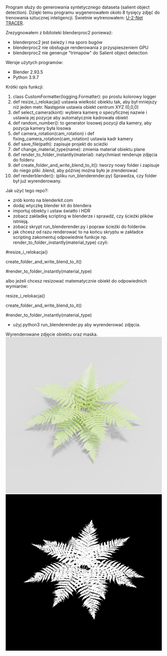 Program służy do generowania syntetycznego dataseta (salient object detection).
Dzięki temu programu wygenerowałem około 8 tysięcy zdjęć do trenowania sztucznej inteligencji. Świetnie wytrenowałem: [U-2-Net](https://github.com/xuebinqin/U-2-Net "U-2-Net") [TRACER](https://github.com/Karel911/TRACER "TRACER"). 

Zrezygnowałem z biblioteki blenderproc2 ponieważ:
- blenderproc2 jest świeży i ma sporo bugów
- blenderproc2 nie obsługuje renderowania z przyspieszeniem GPU
- blenderproc2 nie generuje "trimapów" do Salient object detection

Wersje użytych programów:
- Blender 2.93.5
- Python 3.9.7

Krótki opis funkcji:
1) class CustomFormatter(logging.Formatter):
po prostu kolorowy logger
2) def resize_i_relokacja()
ustawia wielkość obiektu tak, aby był mniejszy niż jeden metr. Następnie ustawia obiekt centrum XYZ (0,0,0)
3) def select_camera(kont):
wybiera kamerę o specyficznej nazwie i ustawia jej pozycje aby automatycznie kadrowała obiekt
4) def random_number():
to generator losowej pozycji dla kamery, aby pozycja kamery była losowa
5) def camera_rotation(cam_rotation) i def fixing_camera_rotation(cam_rotation)
ustawia kadr kamery
6) def save_file(path):
zapisuje projekt do scieżki
7) def change_material_type(name):
zmienia materiał obiektu plane
8) def render_to_folder_instantly(material):
natychmiast renderuje zdjęcia do folderu
9) def create_folder_and_write_blend_to_it():
tworzy nowy folder i zapisuje do niego pliki .blend, aby później można było je zrenderować
10) def renderblender(): (pliku run_blenderender.py)
Sprawdza, czy folder był już wyrenderowany.

Jak użyć tego repo?:
- zrób konto na blenderkit.com
- dodaj wtyczkę blender kit do blendera
- importuj obiekty i ustaw światło i HDR
- zobacz zakładkę scripting w blenderze i sprawdź, czy ścieżki plików istnieją.
- zobacz skrypt run_blenderender.py i popraw ścieżki do folderów.
- jak chcesz od razu renderować to na końcu skryptu w zakładce scripting zakomentuj odpowiednie funkcje np. render_to_folder_instantly(material_type)
czyli:

#resize_i_relokacja()

create_folder_and_write_blend_to_it()

#render_to_folder_instantly(material_type)


albo jeżeli chcesz resizować matematycznie obiekt do odpowiednich wymiarów:

resize_i_relokacja()

create_folder_and_write_blend_to_it()

#render_to_folder_instantly(material_type)

- użyj python3 run_blenderender.py aby wyrenderować zdjęcia.


Wyrenderowane zdjęcie obiektu oraz maska.
![Alt text](50_6c1541852ee6be129ae27d4aa81.jpg?raw=true "Title")
![Alt text](50_6c1541852ee6be129ae27d4aa81.png?raw=true "Title")

